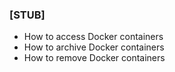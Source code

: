 ### [STUB]

- How to access Docker containers
 - How to archive Docker containers
 - How to remove Docker containers

